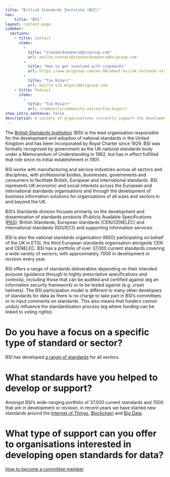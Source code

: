 ```yaml
---
title: "British Standards Institute (BSI)"
nav:
    title: "BSI" 
layout: content-page
sidebar:
  sections:
    - title: Contact
      items:
        -          
          title: "standardsmakers@bsigroup.com"
          url: mailto:contact@standardsmakers@bsigroup.com
        -          
          title: "How to get involved with standards"
          url: https://www.bsigroup.com/en-GB/about-bsi/uk-national-standards-body/how-to-get-involved-with-standards/
        -          
          title: "Tim McGarr"
          url: mailto:tim.mcgarr@bsigroup.com
    - title: Podcast
      items:
        -
          title: "Tim McGarr"
          url: /community/community-voices/tim-mcgarr/              
show_intro_sentence: false
description: A variety of organisations currently support the development and adoption of open standards for data. This section profiles some of those organisations and how they can support you.
---
```


The [British Standards Institution](https://www.bsigroup.com) (BSI) is the lead organisation responsible for the development and adoption of national standards in the United Kingdom and has been incorporated by Royal Charter since 1929. BSI was formally recognised by government as the UK national standards body under a Memorandum of Understanding in 1982, but has in effect fulfilled that role since its initial establishment in 1901. 

BSI works with manufacturing and service industries across all sectors and disciplines, with professional bodies, businesses, governments and consumers to facilitate British, European and international standards.  BSI represents UK economic and social interests across the European and international standards organisations and through the development of business information solutions for organisations of all sizes and sectors in and beyond the UK.

 
BSI’s Standards division focuses primarily on the development and dissemination of standards products (Publicly Available Specifications ([PAS](https://shop.bsigroup.com/Navigate-by/PAS/)), British Standards, European standards (CEN/CENELEC) and international standards (ISO/IEC)) and supporting information services. 

BSI is also the national standards organisation (NSO) participating on behalf of the UK in ETSI, the third European standards organisation alongside CEN and CENELEC. BSI has a portfolio of over 37,000 current standards covering a wide variety of sectors, with approximately 7000 in development or revision every year. 

BSI offers a range of standards deliverables depending on their intended purpose (guidance through to highly prescriptive specifications and controls), including those that can be audited and certified against (eg an information security framework) or to be tested against (e.g. crash helmets). The BSI participation model is different to many other developers of standards for data as there is no charge to take part in BSI’s committees or to input comments on standards. This also means that funders cannot unduly influence the standardisation process (eg where funding can be linked to voting rights). 


# Do you have a focus on a specific type of standard or sector?

BSI has developed [a range of standards](https://www.bsigroup.com/en-GB/standards/Information-about-standards/different-types-of-standards/) for all sectors.

# What standards have you helped to develop or support?

Amongst BSI’s wide-ranging portfolio of 37,000 current standards and 7000 that are in development or revision,  in recent years we have started new standards around the [Internet of Things](https://shop.bsigroup.com/forms/PASs/PAS-212-2016-download/), [Blockchain](https://standardsdevelopment.bsigroup.com/committees/50270820) and [Big Data](https://standardsdevelopment.bsigroup.com/committees/50275070). 

# What type of support can you offer to organisations interested in developing open standards for data?

[How to become a committee member](https://www.bsigroup.com/en-GB/about-bsi/uk-national-standards-body/how-to-get-involved-with-standards/become-a-committee-member/) 


